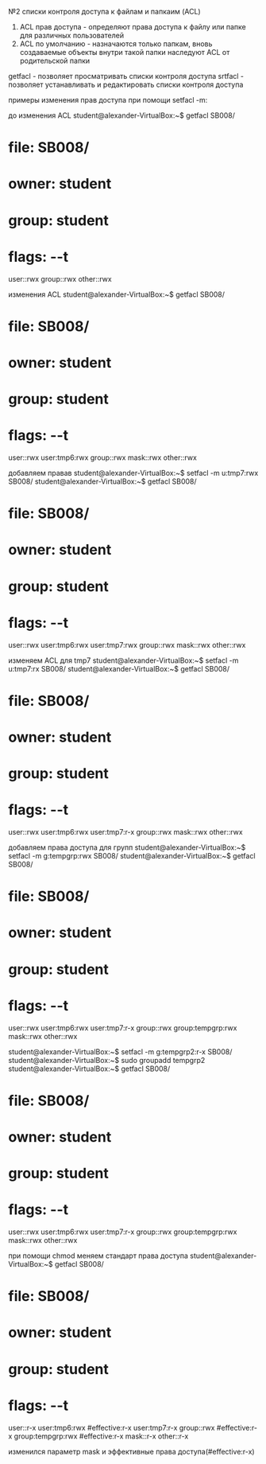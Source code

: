 №2 
списки контроля доступа к файлам и папкаим (ACL)
1. ACL прав доступа - определяют права доступа к файлу или папке для различных пользователей
2. ACL по умолчанию - назначаются только папкам, вновь создаваемые объекты внутри такой папки наследуют ACL от родительской папки

getfacl - позволяет просматривать списки контроля доступа
srtfacl - позволяет устанавливать и редактировать списки контроля доступа 

примеры изменения прав доступа при помощи setfacl -m:

до изменения ACL
student@alexander-VirtualBox:~$ getfacl SB008/ 
# file: SB008/
# owner: student
# group: student
# flags: --t
user::rwx
group::rwx
other::rwx

изменения ACL
student@alexander-VirtualBox:~$ getfacl SB008/ 
# file: SB008/
# owner: student
# group: student
# flags: --t
user::rwx
user:tmp6:rwx
group::rwx
mask::rwx
other::rwx


добавляем правав
student@alexander-VirtualBox:~$ setfacl -m u:tmp7:rwx SB008/
student@alexander-VirtualBox:~$ getfacl SB008/ 
# file: SB008/
# owner: student
# group: student
# flags: --t
user::rwx
user:tmp6:rwx
user:tmp7:rwx
group::rwx
mask::rwx
other::rwx


изменяем ACL для tmp7
student@alexander-VirtualBox:~$ setfacl -m u:tmp7:rx SB008/
student@alexander-VirtualBox:~$ getfacl SB008/ 
# file: SB008/
# owner: student
# group: student
# flags: --t
user::rwx
user:tmp6:rwx
user:tmp7:r-x
group::rwx
mask::rwx
other::rwx

добавляем права доступа для групп
student@alexander-VirtualBox:~$ setfacl -m g:tempgrp:rwx SB008/
student@alexander-VirtualBox:~$ getfacl SB008/ 
# file: SB008/
# owner: student
# group: student
# flags: --t
user::rwx
user:tmp6:rwx
user:tmp7:r-x
group::rwx
group:tempgrp:rwx
mask::rwx
other::rwx


student@alexander-VirtualBox:~$ setfacl -m g:tempgrp2:r-x SB008/
student@alexander-VirtualBox:~$ sudo groupadd tempgrp2
student@alexander-VirtualBox:~$ getfacl SB008/ 
# file: SB008/
# owner: student
# group: student
# flags: --t
user::rwx
user:tmp6:rwx
user:tmp7:r-x
group::rwx
group:tempgrp:rwx
mask::rwx
other::rwx


при помощи chmod меняем стандарт права доступа
student@alexander-VirtualBox:~$ getfacl SB008/ 
# file: SB008/
# owner: student
# group: student
# flags: --t
user::r-x
user:tmp6:rwx			#effective:r-x
user:tmp7:r-x
group::rwx			#effective:r-x
group:tempgrp:rwx		#effective:r-x
mask::r-x
other::r-x

изменился параметр mask и эффективные права доступа(#effective:r-x)